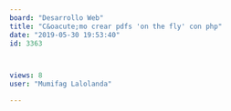```yaml
---
board: "Desarrollo Web"
title: "C&oacute;mo crear pdfs 'on the fly' con php"
date: "2019-05-30 19:53:40"
id: 3363



views: 8
user: "Mumifag Lalolanda"

---
```

